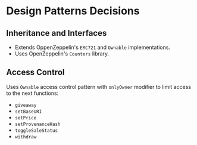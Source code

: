 # Design Patterns Decisions

## Inheritance and Interfaces

- Extends OppenZeppelin's `ERC721` and `Ownable` implementations.
- Uses OpenZeppelin's `Counters` library.

## Access Control

Uses `Ownable` access control pattern with `onlyOwner` modifier to limit access to the next functions:

- `giveaway`
- `setBaseURI`
- `setPrice`
- `setProvenanceHash`
- `toggleSaleStatus`
- `withdraw`
